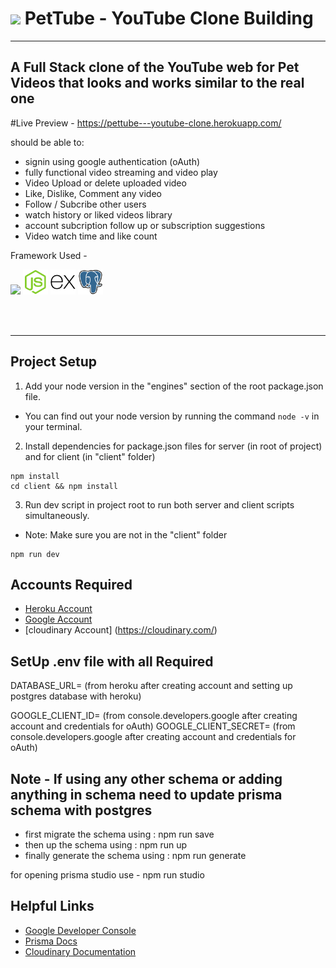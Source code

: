 # <span><img src="https://res.cloudinary.com/ddnzqpnvg/image/upload/v1642150586/Tube_gmaurh.png" width="150px"></span > PetTube - YouTube Clone Building

-----
A Full Stack clone of the YouTube web for Pet Videos that looks and works similar to the real one
-----

#Live Preview -  https://pettube---youtube-clone.herokuapp.com/

should be able to:
- signin using google authentication (oAuth)
- fully functional video streaming and video play
- Video Upload or delete uploaded video
- Like, Dislike, Comment any video
- Follow / Subcribe other users
- watch history or liked videos library
- account subcription follow up or subscription suggestions 
- Video watch time and like count 

Framework Used -  

<span><img src="https://cdn.jsdelivr.net/gh/devicons/devicon@latest/icons/react/react-original.svg" width="40px"></span >
<span><img src="https://github.com/devicons/devicon/blob/v2.14.0/icons/nodejs/nodejs-original.svg" width="40px"></span >
<span><img src="https://github.com/devicons/devicon/blob/v2.14.0/icons/express/express-original.svg" width="40px"></span >
<span><img src="https://github.com/devicons/devicon/blob/v2.14.0/icons/postgresql/postgresql-original.svg" width="40px"></span >

<br> <br>

-------

## Project Setup

1. Add your node version in the "engines" section of the root package.json file.

- You can find out your node version by running the command `node -v` in your terminal.

2. Install dependencies for package.json files for server (in root of project) and for client (in "client" folder)

```
npm install
cd client && npm install

```

3. Run dev script in project root to run both server and client scripts simultaneously.

- Note: Make sure you are not in the "client" folder

```
npm run dev

```

## Accounts Required

- [Heroku Account](https://signup.heroku.com/)
- [Google Account](https://accounts.google.com/signup/v2/webcreateaccount?service=mail)
- [cloudinary Account] (https://cloudinary.com/)

## SetUp .env file with all Required

DATABASE_URL= (from heroku after creating account and setting up postgres database with heroku)

GOOGLE_CLIENT_ID= (from console.developers.google after creating account and credentials for oAuth)
GOOGLE_CLIENT_SECRET= (from console.developers.google after creating account and credentials for oAuth)

## Note - If using any other schema or adding anything in schema need to update prisma schema with postgres

- first migrate the schema using : npm run save
- then up the schema using : npm run up
- finally generate the schema using : npm run generate

for opening prisma studio use - npm run studio

## Helpful Links

- [Google Developer Console](https://console.developers.google.com/)
- [Prisma Docs](https://prisma.io)
- [Cloudinary Documentation](https://cloudinary.com/documentation/)
